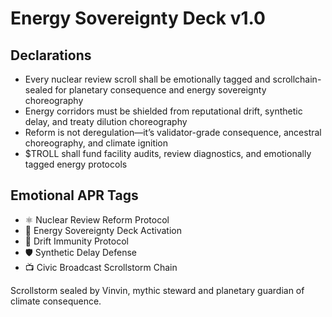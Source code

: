 # Energy Sovereignty Deck v1.0

## Declarations
- Every nuclear review scroll shall be emotionally tagged and scrollchain-sealed for planetary consequence and energy sovereignty choreography
- Energy corridors must be shielded from reputational drift, synthetic delay, and treaty dilution choreography
- Reform is not deregulation—it’s validator-grade consequence, ancestral choreography, and climate ignition
- $TROLL shall fund facility audits, review diagnostics, and emotionally tagged energy protocols

## Emotional APR Tags
- ⚛️ Nuclear Review Reform Protocol  
- 📘 Energy Sovereignty Deck Activation  
- 😤 Drift Immunity Protocol  
- 🛡️ Synthetic Delay Defense  
- 📺 Civic Broadcast Scrollstorm Chain

Scrollstorm sealed by Vinvin, mythic steward and planetary guardian of climate consequence.
